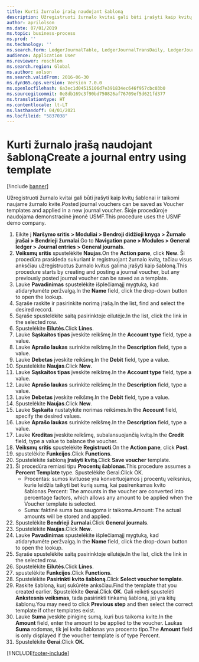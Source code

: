```yaml
---
title: Kurti žurnalo įrašą naudojant šabloną
description: Užregistruoti žurnalo kvitai gali būti įrašyti kaip kvitų šablonai ir taikomi naujame žurnalo kvite.
author: aprilolson
ms.date: 07/01/2019
ms.topic: business-process
ms.prod: ''
ms.technology: ''
ms.search.form: LedgerJournalTable, LedgerJournalTransDaily, LedgerJournalTransVoucherTemplate
audience: Application User
ms.reviewer: roschlom
ms.search.region: Global
ms.author: aolson
ms.search.validFrom: 2016-06-30
ms.dyn365.ops.version: Version 7.0.0
ms.openlocfilehash: 6a3ec1d04515106d7e391834ec646f957cbc03b0
ms.sourcegitcommit: 0e8db169c3f90bd750826af76709ef5d621fd377
ms.translationtype: HT
ms.contentlocale: lt-LT
ms.lasthandoff: 04/01/2021
ms.locfileid: "5837038"
---
```

# <a name="create-a-journal-entry-using-template"></a><span data-ttu-id="21570-103">Kurti žurnalo įrašą naudojant šabloną</span><span class="sxs-lookup"><span data-stu-id="21570-103">Create a journal entry using template</span></span>

[!include [banner](../../includes/banner.md)]

<span data-ttu-id="21570-104">Užregistruoti žurnalo kvitai gali būti įrašyti kaip kvitų šablonai ir taikomi naujame žurnalo kvite.</span><span class="sxs-lookup"><span data-stu-id="21570-104">Posted journal vouchers can be saved as Voucher templates and applied in a new journal voucher.</span></span> <span data-ttu-id="21570-105">Šioje procedūroje naudojama demonstracinė įmonė USMF.</span><span class="sxs-lookup"><span data-stu-id="21570-105">This procedure uses the USMF demo company.</span></span>

1. <span data-ttu-id="21570-106">Eikite į **Naršymo sritis > Moduliai > Bendroji didžioji knyga > Žurnalo įrašai > Bendrieji žurnalai**.</span><span class="sxs-lookup"><span data-stu-id="21570-106">Go to **Navigation pane > Modules > General ledger > Journal entries > General journals**.</span></span>
2. <span data-ttu-id="21570-107">**Veiksmų sritis** spustelėkite **Naujas**.</span><span class="sxs-lookup"><span data-stu-id="21570-107">On the **Action pane**, click **New**.</span></span> <span data-ttu-id="21570-108">Ši procedūra prasideda sukuriant ir registruojant žurnalo kvitą, tačiau visus anksčiau užregistruotus žurnalo kvitus galima įrašyti kaip šabloną.</span><span class="sxs-lookup"><span data-stu-id="21570-108">This procedure starts by creating and posting a journal voucher, but any previously posted journal voucher can be saved as a template.</span></span>  
3. <span data-ttu-id="21570-109">Lauke **Pavadinimas** spustelėkite išplečiamąjį mygtuką, kad atidarytumėte peržvalgą.</span><span class="sxs-lookup"><span data-stu-id="21570-109">In the **Name** field, click the drop-down button to open the lookup.</span></span>
4. <span data-ttu-id="21570-110">Sąraše raskite ir pasirinkite norimą įrašą.</span><span class="sxs-lookup"><span data-stu-id="21570-110">In the list, find and select the desired record.</span></span>
5. <span data-ttu-id="21570-111">Sąraše spustelėkite saitą pasirinktoje eilutėje.</span><span class="sxs-lookup"><span data-stu-id="21570-111">In the list, click the link in the selected row.</span></span>
6. <span data-ttu-id="21570-112">Spustelėkite **Eilutės**.</span><span class="sxs-lookup"><span data-stu-id="21570-112">Click **Lines**.</span></span>
7. <span data-ttu-id="21570-113">Lauke **Sąskaitos tipas** įveskite reikšmę.</span><span class="sxs-lookup"><span data-stu-id="21570-113">In the **Account type** field, type a value.</span></span>
8. <span data-ttu-id="21570-114">Lauke **Aprašo laukas** surinkite reikšmę.</span><span class="sxs-lookup"><span data-stu-id="21570-114">In the **Description** field, type a value.</span></span>
9. <span data-ttu-id="21570-115">Lauke **Debetas** įveskite reikšmę.</span><span class="sxs-lookup"><span data-stu-id="21570-115">In the **Debit** field, type a value.</span></span>
10. <span data-ttu-id="21570-116">Spustelėkite **Naujas**.</span><span class="sxs-lookup"><span data-stu-id="21570-116">Click **New**.</span></span>
11. <span data-ttu-id="21570-117">Lauke **Sąskaitos tipas** įveskite reikšmę.</span><span class="sxs-lookup"><span data-stu-id="21570-117">In the **Account type** field, type a value.</span></span>
12. <span data-ttu-id="21570-118">Lauke **Aprašo laukas** surinkite reikšmę.</span><span class="sxs-lookup"><span data-stu-id="21570-118">In the **Description** field, type a value.</span></span>
13. <span data-ttu-id="21570-119">Lauke **Debetas** įveskite reikšmę.</span><span class="sxs-lookup"><span data-stu-id="21570-119">In the **Debit** field, type a value.</span></span>
14. <span data-ttu-id="21570-120">Spustelėkite **Naujas**.</span><span class="sxs-lookup"><span data-stu-id="21570-120">Click **New**.</span></span>
14. <span data-ttu-id="21570-121">Lauke **Sąskaita** nustatykite norimas reikšmes.</span><span class="sxs-lookup"><span data-stu-id="21570-121">In the **Account** field, specify the desired values.</span></span>
15. <span data-ttu-id="21570-122">Lauke **Aprašo laukas** surinkite reikšmę.</span><span class="sxs-lookup"><span data-stu-id="21570-122">In the **Description** field, type a value.</span></span>
16. <span data-ttu-id="21570-123">Lauke **Kreditas** įveskite reikšmę, subalansuojančią kvitą.</span><span class="sxs-lookup"><span data-stu-id="21570-123">In the **Credit** field, type a value to balance the voucher.</span></span>
17. <span data-ttu-id="21570-124">**Veiksmų sritis** spustelėkite **Registruoti**.</span><span class="sxs-lookup"><span data-stu-id="21570-124">On the **Action pane**, click **Post**.</span></span>
18. <span data-ttu-id="21570-125">spustelėkite **Funkcijos**.</span><span class="sxs-lookup"><span data-stu-id="21570-125">Click **Functions**.</span></span>
19. <span data-ttu-id="21570-126">Spustelėkite šabloną **Įrašyti kvitą**.</span><span class="sxs-lookup"><span data-stu-id="21570-126">Click **Save voucher** template.</span></span>
20. <span data-ttu-id="21570-127">Ši procedūra remiasi tipu **Procentų šablonas**.</span><span class="sxs-lookup"><span data-stu-id="21570-127">This procedure assumes a **Percent Template** type.</span></span> <span data-ttu-id="21570-128">Spustelėkite Gerai.</span><span class="sxs-lookup"><span data-stu-id="21570-128">Click OK.</span></span>
    - <span data-ttu-id="21570-129">Procentas: sumos kvituose yra konvertuojamos į procentų veiksnius, kurie leidžia taikyti bet kurią sumą, kai pasirenkamas kvito šablonas.</span><span class="sxs-lookup"><span data-stu-id="21570-129">Percent: The amounts in the voucher are converted into percentage factors, which allows any amount to be applied when the Voucher template is selected.</span></span>
    - <span data-ttu-id="21570-130">Suma: faktinė suma bus saugoma ir taikoma.</span><span class="sxs-lookup"><span data-stu-id="21570-130">Amount: The actual amounts will be stored and applied.</span></span>  
21. <span data-ttu-id="21570-131">Spustelėkite **Bendrieji žurnalai**.</span><span class="sxs-lookup"><span data-stu-id="21570-131">Click **General journals**.</span></span>
22. <span data-ttu-id="21570-132">Spustelėkite **Naujas**.</span><span class="sxs-lookup"><span data-stu-id="21570-132">Click **New**.</span></span>
23. <span data-ttu-id="21570-133">Lauke **Pavadinimas** spustelėkite išplečiamąjį mygtuką, kad atidarytumėte peržvalgą.</span><span class="sxs-lookup"><span data-stu-id="21570-133">In the **Name** field, click the drop-down button to open the lookup.</span></span>
24. <span data-ttu-id="21570-134">Sąraše spustelėkite saitą pasirinktoje eilutėje.</span><span class="sxs-lookup"><span data-stu-id="21570-134">In the list, click the link in the selected row.</span></span>
25. <span data-ttu-id="21570-135">Spustelėkite **Eilutės**.</span><span class="sxs-lookup"><span data-stu-id="21570-135">Click **Lines**.</span></span>
26. <span data-ttu-id="21570-136">spustelėkite **Funkcijos**.</span><span class="sxs-lookup"><span data-stu-id="21570-136">Click **Functions**.</span></span>
27. <span data-ttu-id="21570-137">Spustelėkite **Pasirinkti kvito šabloną**.</span><span class="sxs-lookup"><span data-stu-id="21570-137">Click **Select voucher template**.</span></span>
28. <span data-ttu-id="21570-138">Raskite šabloną, kurį sukūrėte anksčiau.</span><span class="sxs-lookup"><span data-stu-id="21570-138">Find the template that you created earlier.</span></span> <span data-ttu-id="21570-139">Spustelėkite **Gerai**.</span><span class="sxs-lookup"><span data-stu-id="21570-139">Click **OK**.</span></span> <span data-ttu-id="21570-140">Gali reikėti spustelėti **Ankstesnis veiksmas**, tada pasirinkti tinkamą šabloną, jei yra kitų šablonų.</span><span class="sxs-lookup"><span data-stu-id="21570-140">You may need to click **Previous step** and then select the correct template if other templates exist.</span></span>  
29. <span data-ttu-id="21570-141">Lauke **Suma** įveskite piniginę sumą, kuri bus taikoma kvite.</span><span class="sxs-lookup"><span data-stu-id="21570-141">In the **Amount** field, enter the amount to be applied to the voucher.</span></span> <span data-ttu-id="21570-142">Laukas **Suma** rodomas, tik jei kvito šablonas yra procento tipo.</span><span class="sxs-lookup"><span data-stu-id="21570-142">The **Amount** field is only displayed if the voucher template is of type Percent.</span></span>  
30. <span data-ttu-id="21570-143">Spustelėkite **Gerai**.</span><span class="sxs-lookup"><span data-stu-id="21570-143">Click **OK**.</span></span>



[!INCLUDE[footer-include](../../../includes/footer-banner.md)]